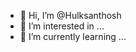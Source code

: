 - 👋 Hi, I’m @Hulksanthosh
- 👀 I’m interested in ...
- 🌱 I’m currently learning ...


<!---
Hulksanthosh/Hulksanthosh is a ✨ special ✨ repository because its `README.md` (this file) appears on your GitHub profile.
You can click the Preview link to take a look at your changes.
--->

